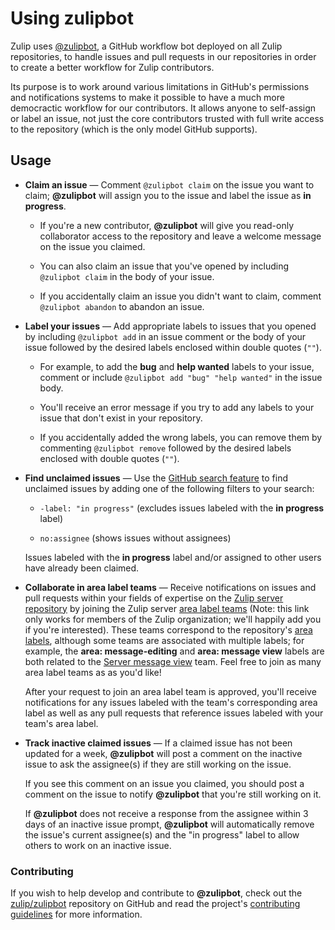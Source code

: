 # Using zulipbot

Zulip uses [@zulipbot](https://github.com/zulipbot), a GitHub workflow bot
deployed on all Zulip repositories, to handle issues and pull requests in our
repositories in order to create a better workflow for Zulip contributors.

Its purpose is to work around various limitations in GitHub's
permissions and notifications systems to make it possible to have a
much more democractic workflow for our contributors. It allows anyone
to self-assign or label an issue, not just the core contributors
trusted with full write access to the repository (which is the only
model GitHub supports).

## Usage

- **Claim an issue** — Comment `@zulipbot claim` on the issue you want
  to claim; **@zulipbot** will assign you to the issue and label the issue as
  **in progress**.

  - If you're a new contributor, **@zulipbot** will give you read-only
    collaborator access to the repository and leave a welcome message on the
    issue you claimed.

  - You can also claim an issue that you've opened by including
    `@zulipbot claim` in the body of your issue.

  - If you accidentally claim an issue you didn't want to claim, comment
    `@zulipbot abandon` to abandon an issue.

- **Label your issues** — Add appropriate labels to issues that you opened by
  including `@zulipbot add` in an issue comment or the body of your issue
  followed by the desired labels enclosed within double quotes (`""`).

  - For example, to add the **bug** and **help wanted** labels to your
    issue, comment or include `@zulipbot add "bug" "help wanted"` in the
    issue body.

  - You'll receive an error message if you try to add any labels to your issue
    that don't exist in your repository.

  - If you accidentally added the wrong labels, you can remove them by commenting
    `@zulipbot remove` followed by the desired labels enclosed with double quotes
    (`""`).

- **Find unclaimed issues** — Use the [GitHub search
  feature](https://help.github.com/en/articles/using-search-to-filter-issues-and-pull-requests)
  to find unclaimed issues by adding one of the following filters to your search:

  - `-label: "in progress"` (excludes issues labeled with the **in progress** label)

  - `no:assignee` (shows issues without assignees)

  Issues labeled with the **in progress** label and/or assigned to other users have
  already been claimed.

- **Collaborate in area label teams** — Receive notifications on
  issues and pull requests within your fields of expertise on the
  [Zulip server repository](https://github.com/zulip/zulip) by joining
  the Zulip server
  [area label teams](https://github.com/orgs/zulip/teams?utf8=✓&query=Server)
  (Note: this link only works for members of the Zulip organization;
  we'll happily add you if you're interested). These teams correspond
  to the repository's
  [area labels](https://github.com/zulip/zulip/labels), although some
  teams are associated with multiple labels; for example, the **area:
  message-editing** and **area: message view** labels are both related
  to the
  [Server message view](https://github.com/orgs/zulip/teams/server-message-view)
  team. Feel free to join as many area label teams as as you'd like!

  After your request to join an area label team is approved, you'll receive
  notifications for any issues labeled with the team's corresponding area
  label as well as any pull requests that reference issues labeled with your
  team's area label.

- **Track inactive claimed issues** — If a claimed issue has not been updated
  for a week, **@zulipbot** will post a comment on the inactive issue to ask the
  assignee(s) if they are still working on the issue.

  If you see this comment on an issue you claimed, you should post a comment
  on the issue to notify **@zulipbot** that you're still working on it.

  If **@zulipbot** does not receive a response from the assignee within 3 days
  of an inactive issue prompt, **@zulipbot** will automatically remove the
  issue's current assignee(s) and the "in progress" label to allow others to
  work on an inactive issue.

### Contributing

If you wish to help develop and contribute to **@zulipbot**, check out the
[zulip/zulipbot](https://github.com/zulip/zulipbot) repository on GitHub and read
the project's [contributing
guidelines](https://github.com/zulip/zulipbot/blob/main/.github/CONTRIBUTING.md#contributing) for
more information.
